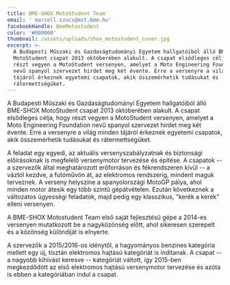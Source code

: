 ```yaml
---
title: BME-SHOX MotoStudent Team
email: ' marcell.szucs@mst.bme.hu'
facebookHandle: BmeMotostudent
color: '#000000'
thumbnail: /assets/uploads/shox_motostudent_cover.jpg
excerpt: >-
  A Budapesti Műszaki és Gazdaságtudományi Egyetem hallgatóiból álló BME-SHOX
  MotoStudent csapat 2013 októberében alakult. A csapat elsődleges célja, hogy
  részt vegyen a MotoStudent versenyen, amelyet a Moto Engineering Foundation
  nevű spanyol szervezet hirdet meg két évente. Erre a versenyre a világ minden
  tájáról érkeznek egyetemi csapatok, akik összemérhetik tudásukat és
  rátermettségüket.
---
```


A Budapesti Műszaki és Gazdaságtudományi Egyetem hallgatóiból álló BME-SHOX
MotoStudent csapat 2013 októberében alakult. A csapat elsődleges célja, hogy
részt vegyen a MotoStudent versenyen, amelyet a Moto Engineering Foundation nevű
spanyol szervezet hirdet meg két évente. Erre a versenyre a világ minden tájáról
érkeznek egyetemi csapatok, akik összemérhetik tudásukat és rátermettségüket.

A feladat egy egyedi, az aktuális versenyszabályzatnak és biztonsági
előírásoknak is megfelelő versenymotor tervezése és építése. A csapatok -- a
szervezők által meghatározott erőforráson és fékrendszeren kívül -- a váztól
kezdve, a futóművön át, az elektromos rendszerig, mindent maguk terveznek. A
verseny helyszíne a spanyolországi MotoGP pálya, ahol minden motor átesik egy
több szintű gépátvételen. Ezután következnek a változatos ügyességi feladatok,
majd pedig egy klasszikus, "kerék a kerék" elleni versenyen.

A BME-SHOX Motostudent Team első saját fejlesztésű gépe a 2014-es versenyen
mutatkozott be a nagyközönség előtt, ahol sikeresen szerepelt és a közönség
különdíját is elnyerte.

A szervezők a 2015/2016-os idénytől, a hagyományos benzines kategória mellett
egy új, tisztán elektromos hajtású kategóriát is indítanak. A csapat -- a
nagyobb kihívást keresve -- kategóriát váltott, így 2015-ben megkezdődött az
első elektromos hajtású versenymotor tervezése és azóta is ebben a kategóriában
indul a csapat.
